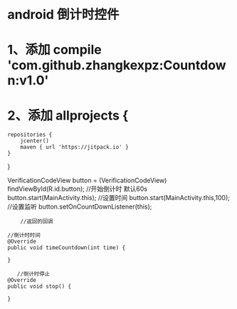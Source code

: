 # android 倒计时控件

# 1、添加 compile 'com.github.zhangkexpz:Countdown:v1.0'
# 2、添加 allprojects {
    repositories {
        jcenter()
        maven { url 'https://jitpack.io' }
    }
}


VerificationCodeView button = (VerificationCodeView) findViewById(R.id.button);
        //开始倒计时  默认60s
        button.start(MainActivity.this);
        //设置时间
         button.start(MainActivity.this,100);
        //设置监听
        button.setOnCountDownListener(this);
        
        //返回的回调
    
    //倒计时时间
    @Override
    public void timeCountdown(int time) {
       
    }

       //倒计时停止
    @Override
    public void stop() {
       
    }
         
        


